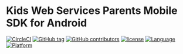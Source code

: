 Kids Web Services Parents Mobile SDK for Android
================================================

[![CircleCI](https://img.shields.io/circleci/project/github/SuperAwesomeLTD/sa-kws-parent-android-sdk.svg)]() [![GitHub tag](https://img.shields.io/github/tag/SuperAwesomeLTD/sa-kws-parent-android-sdk.svg)]() [![GitHub contributors](https://img.shields.io/github/contributors/SuperAwesomeLTD/sa-kws-parent-android-sdk.svg)]() [![license](https://img.shields.io/github/license/SuperAwesomeLTD/sa-kws-parent-android-sdk.svg)]() [![Language](https://img.shields.io/badge/language-java-f48041.svg?style=flat)]() [![Platform](https://img.shields.io/badge/platform-android-lightgrey.svg)]()
